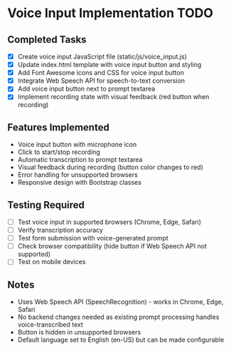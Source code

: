 # Voice Input Implementation TODO

## Completed Tasks
- [x] Create voice input JavaScript file (static/js/voice_input.js)
- [x] Update index.html template with voice input button and styling
- [x] Add Font Awesome icons and CSS for voice input button
- [x] Integrate Web Speech API for speech-to-text conversion
- [x] Add voice input button next to prompt textarea
- [x] Implement recording state with visual feedback (red button when recording)

## Features Implemented
- Voice input button with microphone icon
- Click to start/stop recording
- Automatic transcription to prompt textarea
- Visual feedback during recording (button color changes to red)
- Error handling for unsupported browsers
- Responsive design with Bootstrap classes

## Testing Required
- [ ] Test voice input in supported browsers (Chrome, Edge, Safari)
- [ ] Verify transcription accuracy
- [ ] Test form submission with voice-generated prompt
- [ ] Check browser compatibility (hide button if Web Speech API not supported)
- [ ] Test on mobile devices

## Notes
- Uses Web Speech API (SpeechRecognition) - works in Chrome, Edge, Safari
- No backend changes needed as existing prompt processing handles voice-transcribed text
- Button is hidden in unsupported browsers
- Default language set to English (en-US) but can be made configurable
